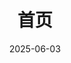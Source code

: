 ---
title: '首页'
date: 2025-06-03
type: landing

design:
  spacing: "6rem"

sections:
  - block: hero
    content:
      title: |
        <span class="text-3xl sm:text-4xl md:text-5xl">打造完美的 Hugo 静态网站</span>
      text: "专注分享 Hugo 主题教程与静态博客部署实践，让建站变得简单有趣 ⚡️"
      primary_action:
        text: "开始探索"
        url: "/docs/"
        icon: "rocket-launch"
      secondary_action:
        text: "查看教程"
        url: "/tutorial/"
      announcement:
        text: "新增 Hugo 主题开发教程"
        link:
          text: "立即查看"
          url: "/blog/hugo-theme-development/"
    design:
      spacing:
        padding: [0, 0, 0, 0]
        margin: [0, 0, 0, 0]
      css_class: "min-h-screen"
      background:
        color: ""
        image:
          filename: "/hero-background.webp"  # 您需要在 assets/media/ 添加一张适合的背景图
          filters:
            brightness: 0.7

  - block: stats
    content:
      items:
        - statistic: "50+"
          description: |
            精选 Hugo 主题  
            详细教程
        - statistic: "100+"
          description: |
            建站技巧  
            实战分享
        - statistic: "25/6"
          description: |
            持续更新  
            技术支持
    design:
      css_class: "bg-gray-100 dark:bg-gray-800"
      spacing:
        padding: ["1rem", 0, "1rem", 0]

  - block: features
    id: features
    content:
      title: "网站特色"
      text: "提供全面的 Hugo 主题教程与静态博客部署指南，助您轻松打造专业的个人网站。包含从入门到进阶的完整教程，让建站变得简单有趣。"
      items:
        - name: "Hugo 主题精选"
          icon: "palette"
          description: "精心挑选并详细介绍优质 Hugo 主题，包含主题安装、配置和自定义教程，助您找到最适合的主题。"
        
        - name: "部署教程"
          icon: "cloud"
          description: "提供 GitHub Pages、Netlify、Vercel 等多平台的详细部署指南，手把手教您完成网站上线。"
        
        - name: "性能优化"
          icon: "bolt"
          description: "分享 Hugo 网站优化技巧，包括图片处理、CDN 配置、缓存策略等，让您的网站加载更快。"
        
        - name: "实用技巧"
          icon: "light-bulb"
          description: "提供评论系统集成、SEO 优化、自定义短代码等实用教程，助您打造功能完善的博客。"
        
        - name: "问题解决"
          icon: "wrench"
          description: "收集整理常见问题和解决方案，提供详细的故障排除指南，帮您快速解决建站过程中的困难。"
        
        - name: "持续更新"
          icon: "arrow-path"
          description: "定期更新最新的 Hugo 主题资讯和建站技巧，及时分享新功能使用方法和最佳实践。"

  - block: cta-card
    content:
      title: "开启您的 Hugo 建站之旅"
      text: "从零基础到成功部署，从主题选择到性能优化，我们提供完整的 Hugo 建站解决方案。现在就开始您的建站之旅，创建一个独特的个人网站！"
      button:
        text: "立即开始"
        url: "/getting-started/"    # 指向您的入门指南页面
    design:
      card:
        css_class: "bg-primary-700"
        css_style: ""
---